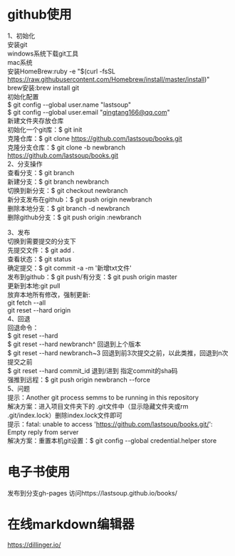 
# github使用
1、初始化      
安装git   
windows系统下载git工具   
mac系统   
安装HomeBrew:ruby -e "$(curl -fsSL https://raw.githubusercontent.com/Homebrew/install/master/install)"   
brew安装:brew install git    
初始化配置   
$ git config --global user.name "lastsoup"   
$ git config --global user.email "qingtang166@qq.com"   
新建文件夹存放仓库   
初始化一个git库：$ git init   
克隆仓库：$ git clone https://github.com/lastsoup/books.git   
克隆分支仓库：$ git clone -b newbranch https://github.com/lastsoup/books.git   
2、分支操作   
查看分支：$ git branch   
新建分支：$ git branch newbranch   
切换到新分支：$ git checkout newbranch   
新分支发布在github：$ git push origin newbranch   
删除本地分支：$ git branch -d newbranch   
删除github分支：$ git push origin :newbranch    

3、发布   
切换到需要提交的分支下   
先提交文件：$ git add .   
查看状态：$ git status   
确定提交：$ git commit -a -m '新增txt文件'   
发布到github：$ git push/有分支：$ git push origin master   
更新到本地:git pull   
放弃本地所有修改，强制更新:   
git fetch --all   
git reset --hard origin   
4、回退   
回退命令：   
$ git reset --hard  
$ git reset --hard newbranch^         回退到上个版本   
$ git reset --hard newbranch~3        回退到前3次提交之前，以此类推，回退到n次提交之前   
$ git reset --hard commit_id     退到/进到 指定commit的sha码   
强推到远程：$ git push origin newbranch --force      
5、问题   
提示：Another git process semms to be running in this repository   
解决方案：进入项目文件夹下的 .git文件中（显示隐藏文件夹或rm .git/index.lock）删除index.lock文件即可   
提示：fatal: unable to access 'https://github.com/lastsoup/books.git/': Empty reply from server   
解决方案：重置本机git设置：$ git config --global credential.helper store   
# 电子书使用   
发布到分支gh-pages 访问https://lastsoup.github.io/books/
# 在线markdown编辑器
https://dillinger.io/
